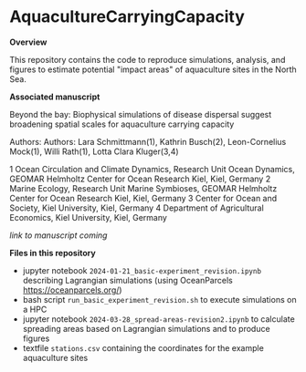 # AquacultureCarryingCapacity

**Overview**

This repository contains the code to reproduce simulations, analysis, and figures to estimate potential "impact areas" of aquaculture sites in the North Sea.

**Associated manuscript**

Beyond the bay: Biophysical simulations of disease dispersal suggest broadening spatial scales for aquaculture carrying capacity

Authors: Authors: Lara Schmittmann(1), Kathrin Busch(2), Leon-Cornelius Mock(1), Willi Rath(1), Lotta Clara Kluger(3,4)

1 Ocean Circulation and Climate Dynamics, Research Unit Ocean Dynamics, GEOMAR Helmholtz Center for Ocean Research Kiel, Kiel, Germany
2 Marine Ecology, Research Unit Marine Symbioses, GEOMAR Helmholtz Center for Ocean Research Kiel, Kiel, Germany
3 Center for Ocean and Society, Kiel University, Kiel, Germany
4 Department of Agricultural Economics, Kiel University, Kiel, Germany

*link to manuscript coming*

**Files in this repository** 
- jupyter notebook ```2024-01-21_basic-experiment_revision.ipynb``` describing Lagrangian simulations (using OceanParcels https://oceanparcels.org/)
- bash script ```run_basic_experiment_revision.sh``` to execute simulations on a HPC
- jupyter notebook ```2024-03-28_spread-areas-revision2.ipynb``` to calculate spreading areas based on Lagrangian simulations and to produce figures
- textfile ```stations.csv``` containing the coordinates for the example aquaculture sites
  

